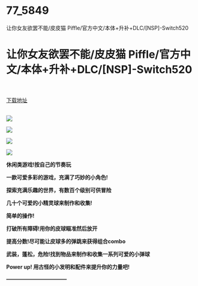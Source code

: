 # 77_5849
让你女友欲罢不能/皮皮猫 Piffle/官方中文/本体+升补+DLC/[NSP]-Switch520
# 让你女友欲罢不能/皮皮猫 Piffle/官方中文/本体+升补+DLC/[NSP]-Switch520
 <br/></br>
[下载地址](https://www.switch520.cc/article/5849 "下载地址")
<br/></br>

<p><img src="https://www.switch520.cc/muke_img/upload_art_editor_20201107-1_5508910172eadc38984dcf09034ee3da.jpg"></p>
<p><img src="https://www.switch520.cc/muke_img/upload_art_editor_20201107-1_4adf79844aedd1a8b4dc39de45b76891.jpg"></p>
<p><img src="https://www.switch520.cc/muke_img/upload_art_editor_20201107-1_cd79710a92d7ee454084827b5440ea01.jpg"></p>
<p><img src="https://www.switch520.cc/muke_img/upload_art_editor_20201107-1_2901c262e8eeebbc08c22664dabb4362.jpg"></p>
<p></p>
<p><span><strong>休闲类游戏!按自己的节奏玩</strong></span></p>
<p></p>
<p><span><strong>一款可爱多彩的游戏，充满了巧妙的小角色!</strong></span></p>
<p></p>
<p><span><strong>探索充满乐趣的世界，有数百个级别可供冒险</strong></span></p>
<p></p>
<p><span><strong>几十个可爱的小精灵球来制作和收集!</strong></span></p>
<p></p>
<p><span><strong>简单的操作!</strong></span></p>
<p></p>
<p><span><strong>打破所有障碍!用你的皮球瞄准然后放开</strong></span></p>
<p></p>
<p><span><strong>提高分数!尽可能让皮球多的弹跳来获得组合combo</strong></span></p>
<p></p>
<p><span><strong>武装，蓬松，危险!找到物品来制作和收集一系列可爱的小弹球</strong></span></p>
<p></p>
<p><span><strong>Power up! 用古怪的小发明和配件来提升你的力量吧!</strong></span></p>
<p><span><strong>———————————–</strong></span></p>
